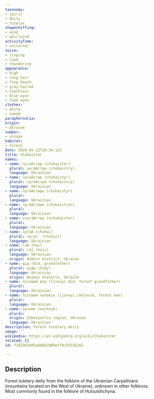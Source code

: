 ```yaml
---
taxonomy:
- spirit
- deity
- tutelar
shapeshifting:
- wind
- whirlwind
activityTime:
- nocturnal
voice:
- lisping
- loud
- thundering
appearance:
- high
- long hair
- long beard
- gray-haired
- toothless
- blue eyes
- toad eyes
clothes:
- white
- naked
paraphernalia:
origin:
- Ukraine
number:
- unique
habitat:
- forest
date: 2020-05-22T10:54:12Z
title: Chuhaister
names:
- name: чуга́йстер (chuhaister)
  plural: чуга́йстри (chuhaistry)
  language: Ukrainian
- name: чуга́йстир (chuhaistyr)
  plural: чуга́йстри (chuhaistry)
  language: Ukrainian
- name: чуга́йстирь (chuhaistyr)
  plural:
  language: Ukrainian
- name: чуга́йстрин (chuhaistryn)
  plural:
  language: Ukrainian
- name: очуга́йстер (ochuhaister)
  plural:
  language: Ukrainian
- name: чуга́й (chuhai)
  plural: чугаї́  (chuhaji)
  language: Ukrainian
- name: гай (hai)
  plural: га́ї (haji)
  language: Ukrainian
  origin: Rakhiv district, Ukraine
- name: дід (did, grandfather)
  plural: дід́и (didy)
  language: Ukrainian
  origin: Boykos dialects, Ukraine
- name: лісовий дід (lisovyi did, forest grandfather)
  plural: 
  language: Ukrainian
- name: лісовий чоловік (lisovyi cholovik, forest man)
  plural: 
  language: Ukrainian
- name: ночник (nochnyk)
  plural: 
  origin: Zakarpattia region, Ukraine
  language: Ukrainian
description: Forest tutelary deity
image: ''
wikipedia: https://en.wikipedia.org/wiki/Chuhaister
related: []
id: f183362605a846b2b09e1f0c93316262

---
```

## Description

Forest tutelary deity from the folklore of the Ukrainian Carpathians (mountains located on the West of Ukraine), unknown in other folklores. Most commonly found in the folklore of Hutsulshchyna.
